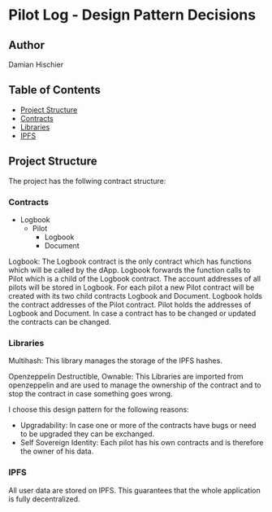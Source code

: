 # Pilot Log - Design Pattern Decisions

## Author
Damian Hischier

## Table of Contents
- [Project Structure](#project-structure)
- [Contracts](#contracts)
- [Libraries](#libraries)
- [IPFS](#ipfs)

## Project Structure
The project has the follwing contract structure:

### Contracts
* Logbook
  * Pilot
    * Logbook
    * Document

Logbook: The Logbook contract is the only contract which has functions which will be called by the dApp. Logbook forwards the function calls to Pilot which is a child of the Logbook contract. The account addresses of all pilots will be stored in Logbook. For each pilot a new Pilot contract will be created with its two child contracts Logbook and Document. Logbook holds the contract addresses of the Pilot contract. Pilot holds the addresses of Logbook and Document. In case a contract has to be changed or updated the contracts can be changed.

### Libraries
Multihash: This library manages the storage of the IPFS hashes.

Openzeppelin Destructible, Ownable: This Libraries are imported from openzeppelin and are used to manage the ownership of the contract and to stop the contract in case something goes wrong.

I choose this design pattern for the following reasons:

* Upgradability: In case one or more of the contracts have bugs or need to be upgraded they can be exchanged.
* Self Sovereign Identity: Each pilot has his own contracts and is therefore the owner of his data.

### IPFS
All user data are stored on IPFS. This guarantees that the whole application is fully decentralized.
